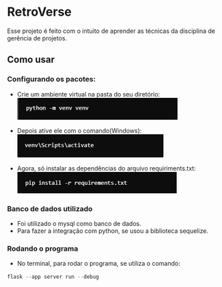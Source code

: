 # **RetroVerse**

Esse projeto é feito com o intuito de aprender as técnicas da disciplina de gerência de projetos.

## Como usar

### Configurando os pacotes:
- Crie um ambiente virtual na pasta do seu diretório:<br>
![alt text](tutorialImages/image.png)

- Depois ative ele com o comando(Windows):<br>
![alt text](tutorialImages/image-1.png)

- Agora, só instalar as dependências do arquivo requiriments.txt:<br>
![alt text](tutorialImages/image-2.png)

### Banco de dados utilizado
- Foi utilizado o mysql como banco de dados.
- Para fazer a integração com python, se usou a biblioteca sequelize.


### Rodando o programa
- No terminal, para rodar o programa, se utiliza o comando:
~~~python
flask --app server run --debug
~~~

